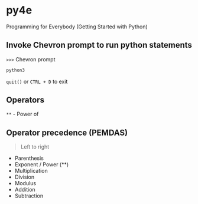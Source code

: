 # py4e
Programming for Everybody (Getting Started with Python)


## Invoke Chevron prompt to run python statements

`>>>` Chevron prompt

```python
python3
```

`quit()` or `CTRL + D` to exit 

## Operators

`**` - Power of

## Operator precedence (PEMDAS)

> Left to right
* Parenthesis 
* Exponent / Power (**)
* Multiplication 
* Division
* Modulus
* Addition
* Subtraction

